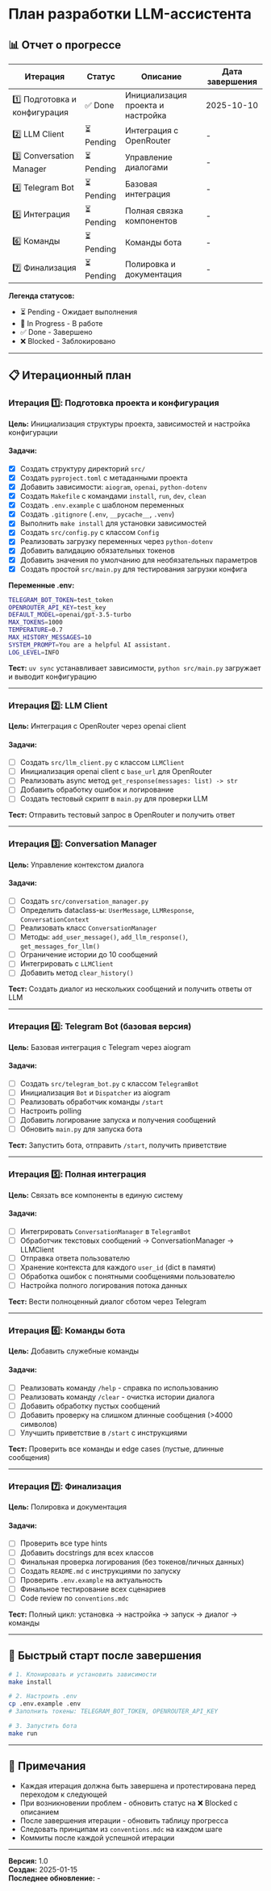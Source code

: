 # План разработки LLM-ассистента

## 📊 Отчет о прогрессе

| Итерация | Статус | Описание | Дата завершения |
|----------|--------|----------|-----------------|
| 1️⃣ Подготовка и конфигурация | ✅ Done | Инициализация проекта и настройка | 2025-10-10 |
| 2️⃣ LLM Client | ⏳ Pending | Интеграция с OpenRouter | - |
| 3️⃣ Conversation Manager | ⏳ Pending | Управление диалогами | - |
| 4️⃣ Telegram Bot | ⏳ Pending | Базовая интеграция | - |
| 5️⃣ Интеграция | ⏳ Pending | Полная связка компонентов | - |
| 6️⃣ Команды | ⏳ Pending | Команды бота | - |
| 7️⃣ Финализация | ⏳ Pending | Полировка и документация | - |

**Легенда статусов:**
- ⏳ Pending - Ожидает выполнения
- 🔄 In Progress - В работе
- ✅ Done - Завершено
- ❌ Blocked - Заблокировано

---

## 📋 Итерационный план

### Итерация 1️⃣: Подготовка проекта и конфигурация

**Цель:** Инициализация структуры проекта, зависимостей и настройка конфигурации

#### Задачи:
- [x] Создать структуру директорий `src/`
- [x] Создать `pyproject.toml` с метаданными проекта
- [x] Добавить зависимости: `aiogram`, `openai`, `python-dotenv`
- [x] Создать `Makefile` с командами `install`, `run`, `dev`, `clean`
- [x] Создать `.env.example` с шаблоном переменных
- [x] Создать `.gitignore` (`.env`, `__pycache__`, `.venv`)
- [x] Выполнить `make install` для установки зависимостей
- [x] Создать `src/config.py` с классом `Config`
- [x] Реализовать загрузку переменных через `python-dotenv`
- [x] Добавить валидацию обязательных токенов
- [x] Добавить значения по умолчанию для необязательных параметров
- [x] Создать простой `src/main.py` для тестирования загрузки конфига

**Переменные .env:**
```bash
TELEGRAM_BOT_TOKEN=test_token
OPENROUTER_API_KEY=test_key
DEFAULT_MODEL=openai/gpt-3.5-turbo
MAX_TOKENS=1000
TEMPERATURE=0.7
MAX_HISTORY_MESSAGES=10
SYSTEM_PROMPT=You are a helpful AI assistant.
LOG_LEVEL=INFO
```

**Тест:** `uv sync` устанавливает зависимости, `python src/main.py` загружает и выводит конфигурацию

---

### Итерация 2️⃣: LLM Client

**Цель:** Интеграция с OpenRouter через openai client

#### Задачи:
- [ ] Создать `src/llm_client.py` с классом `LLMClient`
- [ ] Инициализация openai client с `base_url` для OpenRouter
- [ ] Реализовать async метод `get_response(messages: list) -> str`
- [ ] Добавить обработку ошибок и логирование
- [ ] Создать тестовый скрипт в `main.py` для проверки LLM

**Тест:** Отправить тестовый запрос в OpenRouter и получить ответ

---

### Итерация 3️⃣: Conversation Manager

**Цель:** Управление контекстом диалога

#### Задачи:
- [ ] Создать `src/conversation_manager.py`
- [ ] Определить dataclass-ы: `UserMessage`, `LLMResponse`, `ConversationContext`
- [ ] Реализовать класс `ConversationManager`
- [ ] Методы: `add_user_message()`, `add_llm_response()`, `get_messages_for_llm()`
- [ ] Ограничение истории до 10 сообщений
- [ ] Интегрировать с `LLMClient`
- [ ] Добавить метод `clear_history()`

**Тест:** Создать диалог из нескольких сообщений и получить ответы от LLM

---

### Итерация 4️⃣: Telegram Bot (базовая версия)

**Цель:** Базовая интеграция с Telegram через aiogram

#### Задачи:
- [ ] Создать `src/telegram_bot.py` с классом `TelegramBot`
- [ ] Инициализация `Bot` и `Dispatcher` из aiogram
- [ ] Реализовать обработчик команды `/start`
- [ ] Настроить polling
- [ ] Добавить логирование запуска и получения сообщений
- [ ] Обновить `main.py` для запуска бота

**Тест:** Запустить бота, отправить `/start`, получить приветствие

---

### Итерация 5️⃣: Полная интеграция

**Цель:** Связать все компоненты в единую систему

#### Задачи:
- [ ] Интегрировать `ConversationManager` в `TelegramBot`
- [ ] Обработчик текстовых сообщений → ConversationManager → LLMClient
- [ ] Отправка ответа пользователю
- [ ] Хранение контекста для каждого `user_id` (dict в памяти)
- [ ] Обработка ошибок с понятными сообщениями пользователю
- [ ] Настройка полного логирования потока данных

**Тест:** Вести полноценный диалог сботом через Telegram

---

### Итерация 6️⃣: Команды бота

**Цель:** Добавить служебные команды

#### Задачи:
- [ ] Реализовать команду `/help` - справка по использованию
- [ ] Реализовать команду `/clear` - очистка истории диалога
- [ ] Добавить обработку пустых сообщений
- [ ] Добавить проверку на слишком длинные сообщения (>4000 символов)
- [ ] Улучшить приветствие в `/start` с инструкциями

**Тест:** Проверить все команды и edge cases (пустые, длинные сообщения)

---

### Итерация 7️⃣: Финализация

**Цель:** Полировка и документация

#### Задачи:
- [ ] Проверить все type hints
- [ ] Добавить docstrings для всех классов
- [ ] Финальная проверка логирования (без токенов/личных данных)
- [ ] Создать `README.md` с инструкциями по запуску
- [ ] Проверить `.env.example` на актуальность
- [ ] Финальное тестирование всех сценариев
- [ ] Code review по `conventions.mdc`

**Тест:** Полный цикл: установка → настройка → запуск → диалог → команды

---

## 🚀 Быстрый старт после завершения

```bash
# 1. Клонировать и установить зависимости
make install

# 2. Настроить .env
cp .env.example .env
# Заполнить токены: TELEGRAM_BOT_TOKEN, OPENROUTER_API_KEY

# 3. Запустить бота
make run
```

---

## 📝 Примечания

- Каждая итерация должна быть завершена и протестирована перед переходом к следующей
- При возникновении проблем - обновить статус на ❌ Blocked с описанием
- После завершения итерации - обновить таблицу прогресса
- Следовать принципам из `conventions.mdc` на каждом шаге
- Коммиты после каждой успешной итерации

---

**Версия:** 1.0  
**Создан:** 2025-01-15  
**Последнее обновление:** -

